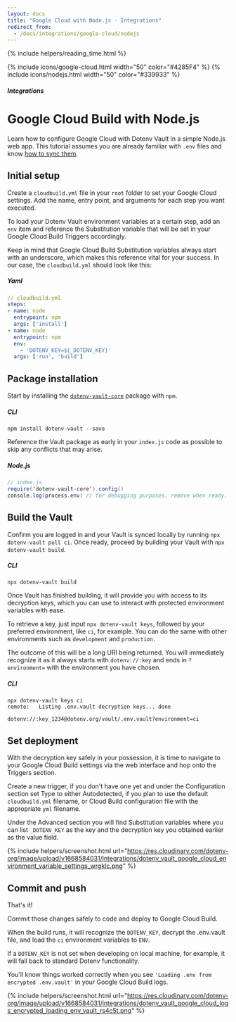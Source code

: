```yaml
---
layout: docs
title: "Google Cloud with Node.js - Integrations"
redirect_from:
  - /docs/integrations/google-cloud/nodejs
---
```


{% include helpers/reading_time.html %}

{% include icons/google-cloud.html width="50" color="#4285F4" %}
{% include icons/nodejs.html width="50" color="#339933" %}

##### Integrations

# __Google Cloud Build with Node.js__

Learn how to configure Google Cloud with Dotenv Vault in a simple Node.js web app. This tutorial assumes you are already familiar with `.env` files and know [how to sync them](/docs/tutorials/sync).

## Initial setup
Create a `cloudbuild.yml` file in your `root` folder to set your Google Cloud settings. Add the name, entry point, and arguments for each step you want executed.

To load your Dotenv Vault environment variables at a certain step, add an `env` item and reference the Substitution variable that will be set in your Google Cloud Build Triggers accordingly.

Keep in mind that Google Cloud Build Substitution variables always start with an underscore, which makes this reference vital for your success. In our case, the `cloudbuild.yml` should look like this:

##### Yaml

```yml
// cloudbuild.yml
steps:
- name: node
  entrypoint: npm
  args: ['install']
- name: node
  entrypoint: npm
  env:
    - 'DOTENV_KEY=${_DOTENV_KEY}'
  args: ['run', 'build']
```

## Package installation
Start by installing the [`dotenv-vault-core`](https://github.com/dotenv-org/dotenv-vault-core) package with `npm`.


##### CLI
```shell
npm install dotenv-vault --save
```

Reference the Vault package as early in your `index.js` code as possible to skip any conflicts that may arise.

##### Node.js

```java
// index.js
require('dotenv-vault-core').config()
console.log(process.env) // for debugging purposes. remove when ready.
```

## Build the Vault
Confirm you are logged in and your Vault is synced locally by running `npx dotenv-vault pull ci`. Once ready, proceed by building your Vault with `npx dotenv-vault build`.

##### CLI

```shell
npx dotenv-vault build
```

Once Vault has finished building, it will provide you with access to its decryption keys, which you can use to interact with protected environment variables with ease.

To retrieve a key, just input `npx dotenv-vault keys`, followed by your preferred environment, like `ci`, for example. You can do the same with other environments such as `development` and `production.`

The outcome of this will be a long URI being returned. You will immediately recognize it as it always starts with `dotenv://:key` and ends in `?environment=` with the environment you have chosen.

##### CLI

```shell
npx dotenv-vault keys ci
remote:   Listing .env.vault decryption keys... done

dotenv://:key_1234@dotenv.org/vault/.env.vault?environment=ci
```

## Set deployment
With the decryption key safely in your possession, it is time to navigate to your Google Cloud Build settings via the web interface and hop onto the Triggers section.

Create a new trigger, if you don't have one yet and under the Configuration section set Type to either Autodetected, if you plan to use the default `cloudbuild.yml` filename, or Cloud Build configuration file with the appropriate `yml` filename.

Under the Advanced section you will find Substitution variables where you can list `_DOTENV_KEY` as the key and the decryption key you obtained earlier as the value field.

{% include helpers/screenshot.html url="https://res.cloudinary.com/dotenv-org/image/upload/v1668584031/integrations/dotenv_vault_google_cloud_environment_variable_settings_wrgklc.png" %}

## Commit and push

That's it!

Commit those changes safely to code and deploy to Google Cloud Build.

When the build runs, it will recognize the `DOTENV_KEY`, decrypt the .env.vault file, and load the `ci` environment variables to `ENV`.

If a `DOTENV_KEY` is not set when developing on local machine, for example, it will fall back to standard Dotenv functionality.

You'll know things worked correctly when you see `'Loading .env from encrypted .env.vault'` in your Google Cloud Build logs.

{% include helpers/screenshot.html url="https://res.cloudinary.com/dotenv-org/image/upload/v1668584031/integrations/dotenv_vault_google_cloud_logs_encrypted_loading_env_vault_rs4c5t.png" %}
